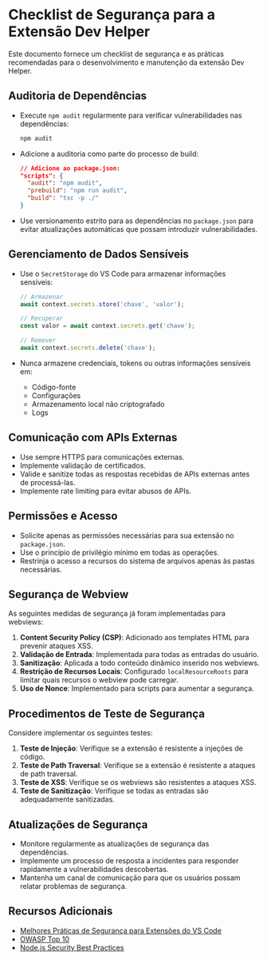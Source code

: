 # Checklist de Segurança para a Extensão Dev Helper

Este documento fornece um checklist de segurança e as práticas recomendadas para o desenvolvimento e manutenção da extensão Dev Helper.

## Auditoria de Dependências

- Execute `npm audit` regularmente para verificar vulnerabilidades nas dependências:
  ```bash
  npm audit
  ```

- Adicione a auditoria como parte do processo de build:
  ```json
  // Adicione ao package.json:
  "scripts": {
    "audit": "npm audit",
    "prebuild": "npm run audit",
    "build": "tsc -p ./"
  }
  ```

- Use versionamento estrito para as dependências no `package.json` para evitar atualizações automáticas que possam introduzir vulnerabilidades.

## Gerenciamento de Dados Sensíveis

- Use o `SecretStorage` do VS Code para armazenar informações sensíveis:
  ```typescript
  // Armazenar
  await context.secrets.store('chave', 'valor');
  
  // Recuperar
  const valor = await context.secrets.get('chave');
  
  // Remover
  await context.secrets.delete('chave');
  ```

- Nunca armazene credenciais, tokens ou outras informações sensíveis em:
  - Código-fonte
  - Configurações
  - Armazenamento local não criptografado
  - Logs

## Comunicação com APIs Externas

- Use sempre HTTPS para comunicações externas.
- Implemente validação de certificados.
- Valide e sanitize todas as respostas recebidas de APIs externas antes de processá-las.
- Implemente rate limiting para evitar abusos de APIs.

## Permissões e Acesso

- Solicite apenas as permissões necessárias para sua extensão no `package.json`.
- Use o princípio de privilégio mínimo em todas as operações.
- Restrinja o acesso a recursos do sistema de arquivos apenas às pastas necessárias.

## Segurança de Webview

As seguintes medidas de segurança já foram implementadas para webviews:

1. **Content Security Policy (CSP)**: Adicionado aos templates HTML para prevenir ataques XSS.
2. **Validação de Entrada**: Implementada para todas as entradas do usuário.
3. **Sanitização**: Aplicada a todo conteúdo dinâmico inserido nos webviews.
4. **Restrição de Recursos Locais**: Configurado `localResourceRoots` para limitar quais recursos o webview pode carregar.
5. **Uso de Nonce**: Implementado para scripts para aumentar a segurança.

## Procedimentos de Teste de Segurança

Considere implementar os seguintes testes:

1. **Teste de Injeção**: Verifique se a extensão é resistente a injeções de código.
2. **Teste de Path Traversal**: Verifique se a extensão é resistente a ataques de path traversal.
3. **Teste de XSS**: Verifique se os webviews são resistentes a ataques XSS.
4. **Teste de Sanitização**: Verifique se todas as entradas são adequadamente sanitizadas.

## Atualizações de Segurança

- Monitore regularmente as atualizações de segurança das dependências.
- Implemente um processo de resposta a incidentes para responder rapidamente a vulnerabilidades descobertas.
- Mantenha um canal de comunicação para que os usuários possam relatar problemas de segurança.

## Recursos Adicionais

- [Melhores Práticas de Segurança para Extensões do VS Code](https://code.visualstudio.com/api/extension-guides/webview#security)
- [OWASP Top 10](https://owasp.org/www-project-top-ten/)
- [Node.js Security Best Practices](https://nodejs.org/en/security/)
